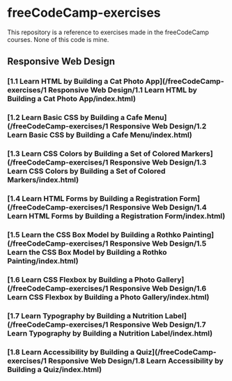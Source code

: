 # freeCodeCamp-exercises
This repository is a reference to exercises made in the freeCodeCamp courses. None of this code is mine.

## Responsive Web Design

### [1.1 Learn HTML by Building a Cat Photo App](/freeCodeCamp-exercises/1 Responsive Web Design/1.1 Learn HTML by Building a Cat Photo App/index.html)

### [1.2 Learn Basic CSS by Building a Cafe Menu](/freeCodeCamp-exercises/1 Responsive Web Design/1.2 Learn Basic CSS by Building a Cafe Menu/index.html)

### [1.3 Learn CSS Colors by Building a Set of Colored Markers](/freeCodeCamp-exercises/1 Responsive Web Design/1.3 Learn CSS Colors by Building a Set of Colored Markers/index.html)

### [1.4 Learn HTML Forms by Building a Registration Form](/freeCodeCamp-exercises/1 Responsive Web Design/1.4 Learn HTML Forms by Building a Registration Form/index.html)

### [1.5 Learn the CSS Box Model by Building a Rothko Painting](/freeCodeCamp-exercises/1 Responsive Web Design/1.5 Learn the CSS Box Model by Building a Rothko Painting/index.html)

### [1.6 Learn CSS Flexbox by Building a Photo Gallery](/freeCodeCamp-exercises/1 Responsive Web Design/1.6 Learn CSS Flexbox by Building a Photo Gallery/index.html)

### [1.7 Learn Typography by Building a Nutrition Label](/freeCodeCamp-exercises/1 Responsive Web Design/1.7 Learn Typography by Building a Nutrition Label/index.html)

### [1.8 Learn Accessibility by Building a Quiz](/freeCodeCamp-exercises/1 Responsive Web Design/1.8 Learn Accessibility by Building a Quiz/index.html)
